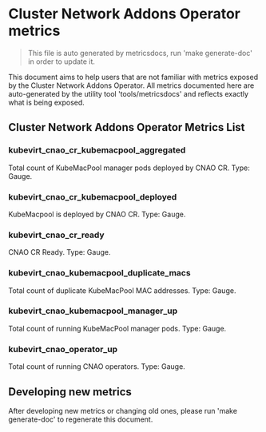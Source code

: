 # Cluster Network Addons Operator metrics
> This file is auto generated by metricsdocs, run 'make generate-doc' in order to update it.

This document aims to help users that are not familiar with metrics exposed by the Cluster Network Addons Operator.
All metrics documented here are auto-generated by the utility tool 'tools/metricsdocs' and reflects exactly what is being exposed.
## Cluster Network Addons Operator Metrics List
### kubevirt_cnao_cr_kubemacpool_aggregated
Total count of KubeMacPool manager pods deployed by CNAO CR. Type: Gauge.
### kubevirt_cnao_cr_kubemacpool_deployed
KubeMacpool is deployed by CNAO CR. Type: Gauge.
### kubevirt_cnao_cr_ready
CNAO CR Ready. Type: Gauge.
### kubevirt_cnao_kubemacpool_duplicate_macs
Total count of duplicate KubeMacPool MAC addresses. Type: Gauge.
### kubevirt_cnao_kubemacpool_manager_up
Total count of running KubeMacPool manager pods. Type: Gauge.
### kubevirt_cnao_operator_up
Total count of running CNAO operators. Type: Gauge.
## Developing new metrics
After developing new metrics or changing old ones, please run 'make generate-doc' to regenerate this document.